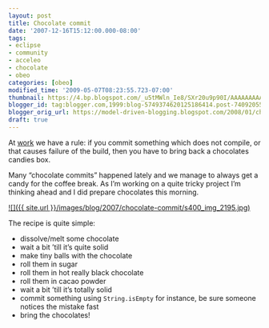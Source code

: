 ```yaml
---
layout: post
title: Chocolate commit
date: '2007-12-16T15:12:00.000-08:00'
tags:
- eclipse
- community
- acceleo
- chocolate
- obeo
categories: [obeo]
modified_time: '2009-05-07T08:23:55.723-07:00'
thumbnail: https://4.bp.blogspot.com/_u5tMWln_Ie8/SXr20u9p90I/AAAAAAAAAD4/CbjZO2yJfPU/s72-c/img_2195.jpg
blogger_id: tag:blogger.com,1999:blog-5749374620125186414.post-7409205535843746444
blogger_orig_url: https://model-driven-blogging.blogspot.com/2008/01/chocolate-commit.html
draft: true
---
```


At [work](https://www.obeosoft.com/fr/) we have a rule: if you commit something which does not compile, or that causes failure of the build, then you have to bring back a chocolates candies box.

Many “chocolate commits” happened lately and we manage to always get a candy for the coffee break. As I’m working on a quite tricky project I’m thinking ahead and I did prepare chocolates this morning.

[![]({{ site.url }}/images/blog/2007/chocolate-commit/s400_img_2195.jpg)](https://4.bp.blogspot.com/_u5tMWln_Ie8/SXr20u9p90I/AAAAAAAAAD4/CbjZO2yJfPU/s1600-h/img_2195.jpg)

The recipe is quite simple:

- dissolve/melt some chocolate
- wait a bit ’till it’s quite solid
- make tiny balls with the chocolate
- roll them in sugar
- roll them in hot really black chocolate
- roll them in cacao powder
- wait a bit ’till it’s totally solid
- commit something using `String.isEmpty` for instance, be sure someone notices the mistake fast
- bring the chocolates!

